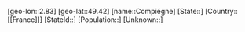 ﻿---
location: [49.42,2.83]
type: City
tags:
- geo/City


SpocWebEntityId: 29648
isDeleted: false
confidential: public

---
[geo-lon::2.83]
[geo-lat::49.42]
[name::Compiégne]
[State::]
[Country::[[France]]]
[StateId::]
[Population::]
[Unknown::]

